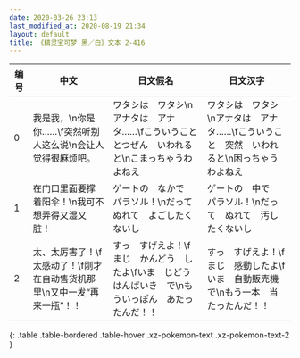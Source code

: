 ```yaml
---
date: 2020-03-26 23:13
last_modified_at: 2020-08-19 21:34
layout: default
title: 《精灵宝可梦 黑／白》文本 2-416
---
```

| 编号 | 中文 | 日文假名 | 日文汉字 |
| ---- | ---- | ---- | --- |
| 0 | 我是我，\n你是你……\f突然听别人这么说\n会让人觉得很麻烦吧。 | ワタシは　ワタシ\nアナタは　アナタ……\fこういうこと　とつぜん　いわれると\nこまっちゃうわよねえ | ワタシは　ワタシ\nアナタは　アナタ……\fこういうこと　突然　いわれると\n困っちゃうわよねえ |
| 1 | 在门口里面要撑着阳伞！\n我可不想弄得又湿又脏！ | ゲートの　なかで　パラソル！\nだって　ぬれて　よごしたくないし | ゲートの　中で　パラソル！\nだって　ぬれて　汚したくないし |
| 2 | 太、太厉害了！\f太感动了！\f刚才在自动售货机那里\n又中一发“再来一瓶”！！ | すっ　すげえよ！\fまじ　かんどう　したよ\fいま　じどうはんばいき　で\nもういっぽん　あたったんだ！！ | すっ　すげえよ！\fまじ　感動したよ\fいま　自動販売機で\nもう一本　当たったんだ！！ |
{: .table .table-bordered .table-hover .xz-pokemon-text .xz-pokemon-text-2 }
